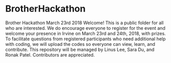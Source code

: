 # BrotherHackathon
Brother Hackathon March 23rd 2018
Welcome! This is a public folder for all who are interested. We do encourage everyone to register for the event and welcome your presence in Irvine on March 23rd and 24th, 2018, with prizes.
To facilitate questions from registered participants who need additional help with coding, we will upload the codes so everyone can view, learn, and contribute. 
This repository will be managed by Linus Lee, Sara Du, and Ronak Patel. Contributors are appreciated.

